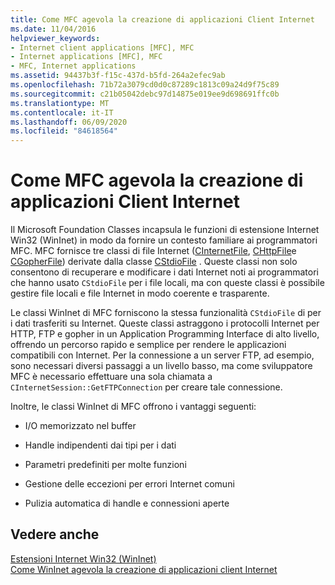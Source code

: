 ```yaml
---
title: Come MFC agevola la creazione di applicazioni Client Internet
ms.date: 11/04/2016
helpviewer_keywords:
- Internet client applications [MFC], MFC
- Internet applications [MFC], MFC
- MFC, Internet applications
ms.assetid: 94437b3f-f15c-437d-b5fd-264a2efec9ab
ms.openlocfilehash: 71b72a3079cd0d0c87289c1813c09a24d9f75c89
ms.sourcegitcommit: c21b05042debc97d14875e019ee9d698691ffc0b
ms.translationtype: MT
ms.contentlocale: it-IT
ms.lasthandoff: 06/09/2020
ms.locfileid: "84618564"
---
```

# <a name="how-mfc-makes-it-easier-to-create-internet-client-applications"></a>Come MFC agevola la creazione di applicazioni Client Internet

Il Microsoft Foundation Classes incapsula le funzioni di estensione Internet Win32 (WinInet) in modo da fornire un contesto familiare ai programmatori MFC. MFC fornisce tre classi di file Internet ([CInternetFile](reference/cinternetfile-class.md), [CHttpFile](reference/chttpfile-class.md)e [CGopherFile](reference/cgopherfile-class.md)) derivate dalla classe [CStdioFile](reference/cstdiofile-class.md) . Queste classi non solo consentono di recuperare e modificare i dati Internet noti ai programmatori che hanno usato `CStdioFile` per i file locali, ma con queste classi è possibile gestire file locali e file Internet in modo coerente e trasparente.

Le classi WinInet di MFC forniscono la stessa funzionalità `CStdioFile` di per i dati trasferiti su Internet. Queste classi astraggono i protocolli Internet per HTTP, FTP e gopher in un Application Programming Interface di alto livello, offrendo un percorso rapido e semplice per rendere le applicazioni compatibili con Internet. Per la connessione a un server FTP, ad esempio, sono necessari diversi passaggi a un livello basso, ma come sviluppatore MFC è necessario effettuare una sola chiamata a `CInternetSession::GetFTPConnection` per creare tale connessione.

Inoltre, le classi WinInet di MFC offrono i vantaggi seguenti:

- I/O memorizzato nel buffer

- Handle indipendenti dai tipi per i dati

- Parametri predefiniti per molte funzioni

- Gestione delle eccezioni per errori Internet comuni

- Pulizia automatica di handle e connessioni aperte

## <a name="see-also"></a>Vedere anche

[Estensioni Internet Win32 (WinInet)](win32-internet-extensions-wininet.md)<br/>
[Come WinInet agevola la creazione di applicazioni client Internet](how-wininet-makes-it-easier-to-create-internet-client-applications.md)
